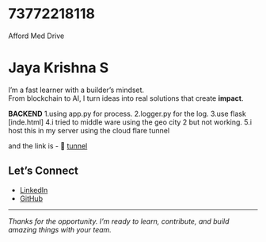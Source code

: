 # 73772218118
Afford Med Drive
# Jaya Krishna S 

I’m a fast learner with a builder’s mindset.  
From blockchain to AI, I turn ideas into real solutions that create **impact**.

**BACKEND**
1.using app.py for process.
2.logger.py for the log.
3.use flask [inde.html]
4.i tried to middle ware using the geo city 2 but not working.
5.i host this in my server using the cloud flare tunnel


and the link is - 🔹 [tunnel](https://affordmed.jayakrishna.xyz/)  


## Let’s Connect

-  [LinkedIn](https://www.linkedin.com/in/jayakrishna-s)  
-  [GitHub](https://github.com/jayakrishnas)

---

*Thanks for the opportunity. I’m ready to learn, contribute, and build amazing things with your team.* 

